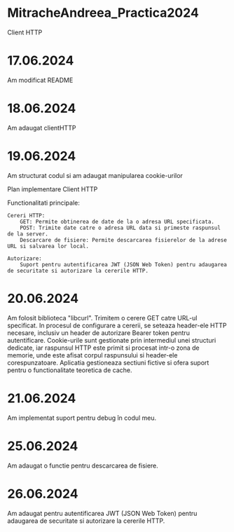 # MitracheAndreea_Practica2024
Client HTTP


# 17.06.2024

Am modificat README

# 18.06.2024

Am adaugat clientHTTP

# 19.06.2024

Am structurat codul si am adaugat manipularea cookie-urilor

Plan implementare Client HTTP

Functionalitati principale:

    Cereri HTTP:
        GET: Permite obtinerea de date de la o adresa URL specificata.
        POST: Trimite date catre o adresa URL data si primeste raspunsul de la server.
        Descarcare de fisiere: Permite descarcarea fisierelor de la adrese URL si salvarea lor local.

    Autorizare:
        Suport pentru autentificarea JWT (JSON Web Token) pentru adaugarea de securitate si autorizare la cererile HTTP.

# 20.06.2024

Am folosit biblioteca "libcurl". Trimitem o cerere GET catre URL-ul specificat.
In procesul de configurare a cererii, se seteaza header-ele HTTP necesare, inclusiv
un header de autorizare Bearer token pentru autentificare. Cookie-urile
sunt gestionate prin intermediul unei structuri dedicate, iar raspunsul
HTTP este primit si procesat intr-o zona de memorie, unde este afisat
corpul raspunsului si header-ele corespunzatoare. Aplicatia gestioneaza
sectiuni fictive si ofera suport pentru o functionalitate teoretica de cache.

# 21.06.2024

Am implementat suport pentru debug în codul meu.

# 25.06.2024

Am adaugat o functie pentru descarcarea de fisiere.

# 26.06.2024

Am adaugat pentru autentificarea JWT (JSON Web Token) pentru adaugarea de securitate si autorizare la cererile HTTP.


